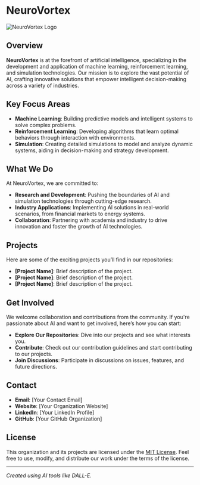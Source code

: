 # NeuroVortex

![NeuroVortex Logo]("NEURO%20Vortex.jpg")

## Overview

**NeuroVortex** is at the forefront of artificial intelligence, specializing in the development and application of machine learning, reinforcement learning, and simulation technologies. Our mission is to explore the vast potential of AI, crafting innovative solutions that empower intelligent decision-making across a variety of industries.

## Key Focus Areas

- **Machine Learning**: Building predictive models and intelligent systems to solve complex problems.
- **Reinforcement Learning**: Developing algorithms that learn optimal behaviors through interaction with environments.
- **Simulation**: Creating detailed simulations to model and analyze dynamic systems, aiding in decision-making and strategy development.

## What We Do

At NeuroVortex, we are committed to:

- **Research and Development**: Pushing the boundaries of AI and simulation technologies through cutting-edge research.
- **Industry Applications**: Implementing AI solutions in real-world scenarios, from financial markets to energy systems.
- **Collaboration**: Partnering with academia and industry to drive innovation and foster the growth of AI technologies.

## Projects

Here are some of the exciting projects you’ll find in our repositories:

- **[Project Name]**: Brief description of the project.
- **[Project Name]**: Brief description of the project.
- **[Project Name]**: Brief description of the project.

## Get Involved

We welcome collaboration and contributions from the community. If you're passionate about AI and want to get involved, here’s how you can start:

- **Explore Our Repositories**: Dive into our projects and see what interests you.
- **Contribute**: Check out our contribution guidelines and start contributing to our projects.
- **Join Discussions**: Participate in discussions on issues, features, and future directions.

## Contact

- **Email**: [Your Contact Email]
- **Website**: [Your Organization Website]
- **LinkedIn**: [Your LinkedIn Profile]
- **GitHub**: [Your GitHub Organization]

## License

This organization and its projects are licensed under the [MIT License](LICENSE). Feel free to use, modify, and distribute our work under the terms of the license.

---

*Created using AI tools like DALL-E.*
